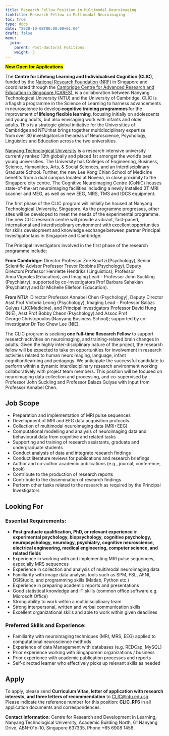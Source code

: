 ```yaml
---
title: Research Fellow Position in Multimodal Neuroimaging
linktitle: Research Fellow in Multimodal Neuroimaging
toc: true
type: docs
date: "2020-10-08T00:00:00+01:00"
draft: false
menu:
  join:
    parent: Post-doctoral Positions
    weight: 5
---
```


<span style="background-color: #FFFF00">**Now Open for Applications**</span>

The **Centre for Lifelong Learning and Individualised Cognition (CLIC)**, funded by the [National Research Foundation (NRF)](https://www.nrf.gov.sg/) in Singapore and coordinated through the [Cambridge Centre for Advanced Research and Education in Singapore (CARES)](https://www.create.edu.sg/about-create/research-centres/cares), is a collaboration between Nanyang Technological University (NTU) and the University of Cambridge. CLIC is a flagship programme in the Science of Learning to harness advancements in neuroscience to develop **cognitive training programmes** for the improvement of **lifelong flexible learning**, focusing initially on adolescents and young adults, but also envisaging work with infants and older adults. This is a strategic global initiative for the Universities of Cambridge and NTU that brings together multidisciplinary expertise from over 30 investigators in the areas of Neuroscience, Psychology, Linguistics and Education across the two universities.

[Nanyang Technological University](https://www.ntu.edu.sg/Pages/home.aspx) is a research intensive university currently ranked 13th globally and placed 1st amongst the world’s best young universities. The University has Colleges of Engineering, Business, Science, Humanities, Arts, & Social Sciences, and an Interdisciplinary Graduate School. Further, the new Lee Kong Chian School of Medicine benefits from a dual campus located at Novena, in close proximity to the Singapore city centre. The Cognitive Neuroimaging Centre (CoNiC) houses state-of-the-art neuroimaging facilities including a newly installed 3T MRI scanner and MEG, as well as new EEG, NIRS, TMS and tDCS equipment.  

The first phase of the CLIC program will initially be housed at Nanyang Technological University, Singapore. As the programme progresses, other sites will be developed to meet the needs of the experimental programme. The new CLIC research centre will provide a vibrant, fast-paced, international and interdisciplinary environment with excellent opportunities for skills development and knowledge exchange between partner Principal Investigator labs in Singapore and Cambridge.    

The Principal Investigators involved in the first phase of the research programme include:  
 
**From Cambridge:** Director Professor Zoe Kourtzi (Psychology), Senior Scientific Advisor Professor Trevor Robbins (Psychology), Deputy Directors Professor Henriette Hendriks (Linguistics), Professor Anna Vignoles (Education), and Imaging Lead - Professor John Suckling (Psychiatry); supported by co-Investigators Prof Barbara Sahakian (Psychiatry) and Dr Michelle Ellefson (Education).  
 
**From NTU:**  Director Professor Annabel Chen (Psychology), Deputy Director Asst Prof Victoria Leong (Psychology), Imaging Lead - Professor Balázs Gulyas (LKCMedicine), and Principal Investigators Professor David Hung (NIE), Asst Prof Bobby Cheon (Psychology) and Assoc Prof George Christopoulos (Nanyang Business School); supported by co-Investigator Dr Teo Chew Lee (NIE). 
 
The CLIC program is seeking **one full-time Research Fellow** to support research activities on neuroimaging, and training-related brain changes in adults. Given the highly inter-disciplinary nature of the project, the research fellow will be expected to take on opportunities for involvement in research activities related to human neuroimaging, language, infant cognition/learning and pedagogy. We anticipate the successful candidate to perform within a dynamic interdisciplinary research environment working collaboratively with project team members. This position will be focused on neuroimaging data collection and processing, and co-supervised by Professor John Suckling and Professor Balazs Gulyas with input from Professor Annabel Chen.

## Job Scope
*	Preparation and implementation of MRI pulse sequences
*	Development of MRI and EEG data acquisition protocols
*	Collection of multimodal neuroimaging data (MRI+EEG)
*	Computational modelling and analysis of neuroimaging data and behavioural data from cognitive and related tasks
*	Supporting and training of research assistants, graduate and undergraduate students
*	Conduct analysis of data and integrate research findings
*	Conduct literature reviews for publications and research briefings
*	Author and co-author academic publications (e.g., journal, conference, book)
*	Contribute to the production of research reports
*	Contribute to the dissemination of research findings 
*	Perform other tasks related to the research as required by the Principal Investigators

## Looking For
### Essential Requirements:

*	**Post graduate qualification, PhD, or relevant experience** in **experimental psychology, biopsychology, cognitive psychology, neuropsychology, neurology, psychiatry, cognitive neuroscience, electrical engineering, medical engineering, computer science, and related fields**
*	Experience in working with and implementing MRI pulse sequences, especially MRS sequences
*	Experience in collection and analysis of multimodal neuroimaging data
*	Familiarity with image data analysis tools such as SPM, FSL, AFNI, DSIStudio, and programming skills (Matlab, Python etc.)
*	Experience in preparing academic reports and presentations
*	Good statistical knowledge and IT skills (common office software e.g. Microsoft Office)
*	Strong ability to work within a multidisciplinary team
*	Strong interpersonal, written and verbal communication skills
*	Excellent organizational skills and able to work within given deadlines

### Preferred Skills and Experience:
*	Familiarity with neuroimaging techniques (MRI, MRS, EEG) applied to computational neuroscience methods
*	Experience of data Management with databases (e.g. REDCap, MySQL)
*	Prior experience working with Singaporean organizations / business
*	Prior experience with academic publication processes and reports
*	Self-directed learner who effectively picks up relevant skills as needed

## Apply

To apply, please send **Curriculum Vitae, letter of application with research interests, and three letters of recommendation** to CLIC@ntu.edu.sg. Please indicate the reference number for this position: **CLIC_RF6** in all application documents and correspondences.

**Contact information:** Centre for Research and Development in Learning, Nanyang Technological University, Academic Building North, 61 Nanyang Drive, ABN-01b-10, Singapore 637335, Phone +65 6908 1458
